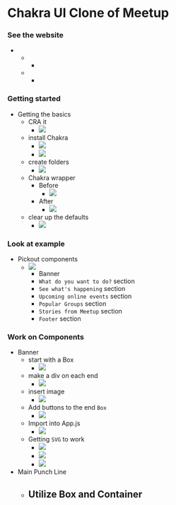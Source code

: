 # Chakra UI Clone of Meetup

### See the website
- 
    - 
        - 
    - 
        - 
        
### Getting started
- Getting the basics
    - CRA it
        - ![](imgs/0101.jpg)
    - install Chakra
        - ![](imgs/0102.jpg)
        - ![](imgs/0103.jpg)
    - create folders
        - ![](imgs/0104.jpg)
    - Chakra wrapper
        - Before
            - ![](imgs/0105.jpg)
        - After
            - ![](imgs/0106.jpg)
    - clear up the defaults
        - ![](imgs/0107.jpg)
            

### Look at example
- Pickout components
    - ![](imgs/0201.jpeg)
        - Banner
        - `What do you want to do?` section
        - `See what's happening` section
        - `Upcoming online events` section
        - `Popular Groups` section
        - `Stories from Meetup` section
        - `Footer` section

### Work on Components
- Banner
    - start with a Box
        - ![](imgs/0301.jpg)
    - make a div on each end
        - ![](imgs/0303.jpg)
    - insert image
        - ![](imgs/0304.jpg)
    - Add buttons to the end `Box`
        - ![](imgs/0305.jpg)
    - Import into App.js
        - ![](imgs/0306.jpg)
    - Getting `SVG` to work
        - ![](imgs/0307.jpg)
        - ![](imgs/0308.jpg)
        - ![](imgs/0309.jpg)
- Main Punch Line
    - Utilize Box and Container
        - 